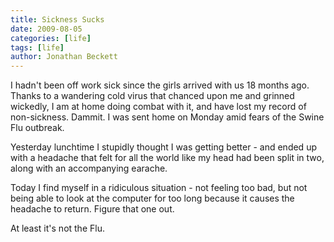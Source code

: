 ```yaml
---
title: Sickness Sucks
date: 2009-08-05
categories: [life]
tags: [life]
author: Jonathan Beckett
---
```


I hadn't been off work sick since the girls arrived with us 18 months ago. Thanks to a wandering cold virus that chanced upon me and grinned wickedly, I am at home doing combat with it, and have lost my record of non-sickness. Dammit. I was sent home on Monday amid fears of the Swine Flu outbreak.

Yesterday lunchtime I stupidly thought I was getting better - and ended up with a headache that felt for all the world like my head had been split in two, along with an accompanying earache.

Today I find myself in a ridiculous situation - not feeling too bad, but not being able to look at the computer for too long because it causes the headache to return. Figure that one out.

At least it's not the Flu.